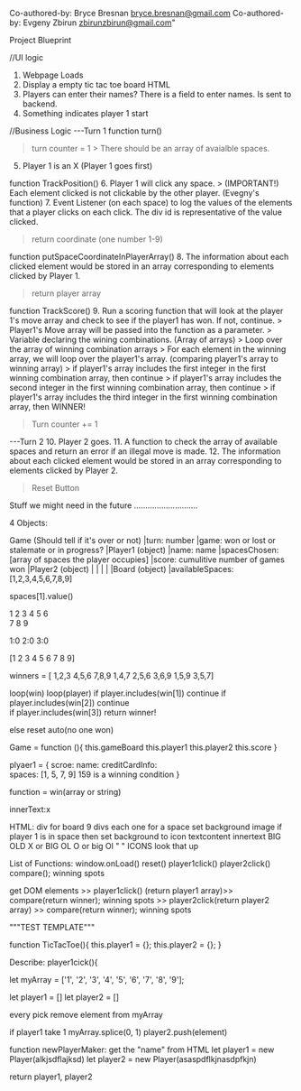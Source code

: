 Co-authored-by: Bryce Bresnan <bryce.bresnan@gmail.com>
Co-authored-by: Evgeny Zbirun <zbirunzbirun@gmail.com>"

Project Blueprint

//UI logic 
1. Webpage Loads
2. Display a empty tic tac toe board HTML
3. Players can enter their names? There is a field to enter names. Is sent to backend. 
4. Something indicates player 1 start

//Business Logic
---Turn 1
function turn()
  > turn counter = 1 
    > There should be an array of avaialble spaces. 
  5. Player 1 is an X (Player 1 goes first)

function TrackPosition()
  6. Player 1 will click any space. 
    > (IMPORTANT!) Each element clicked is not clickable by the other player. 
    (Evegny's function)
  7. Event Listener (on each space) to log the values of the elements that a player clicks on each click. The div id is representative of the value clicked. 
  >return coordinate (one number 1-9)

function putSpaceCoordinateInPlayerArray()
  8. The information about each clicked element would be stored in an array corresponding to elements clicked by Player 1. 
  > return player array
   

function TrackScore() 
  9. Run a scoring function that will look at the player 1's move array and check to see if the player1 has won. If not, continue.
    > Player1's Move array will be passed into the function as a parameter.
    > Variable declaring the wining combinations. (Array of arrays)
    > Loop over the array of winning combination arrays
    > For each element in the winning array, we will loop over the player1's array. (comparing player1's array to winning array)
    > if player1's array includes the first integer in the first winning combination array, then continue
    > if player1's array includes the second integer in the first winning combination array, then continue 
    > if player1's array includes the third integer in the first winning combination array, then WINNER!

> Turn counter += 1

---Turn 2
10. Player 2 goes. 
11. A function to check the array of available spaces and return an error if an illegal move is made. 
12. The information about each clicked element would be stored in an array corresponding to elements clicked by Player 2. 


>Reset Button

Stuff we might need in the future 
............................

4 Objects:

Game (Should tell if it's over or not)
|turn: number
|game: won or lost or stalemate or in progress? 
|Player1 (object)
  |name: name
  |spacesChosen: [array of spaces the player occupies]
  |score: cumulitive number of games won 
|Player2 (object)
  |
  |
  |
  |
|Board (object) 
|availableSpaces: [1,2,3,4,5,6,7,8,9]


spaces[1].value() 

1 2 3 
4 5 6  
7 8 9 


1:0
2:0
3:0

[1 2 3 4 5 6 7 8 9]

winners = [ 1,2,3 
            4,5,6
            7,8,9
            1,4,7
            2,5,6
            3,6,9
            1,5,9
            3,5,7] 

loop(win)
  loop(player)
  if player.includes(win[1])
    continue
    if player.includes(win[2])
    continue  
      if player.includes(win[3])
      return winner!

else reset auto(no one won)

Game = function (){
  this.gameBoard
  this.player1
  this.player2
  this.score
}

plyaer1 = {
  scroe: 
  name: 
  creditCardInfo:   
  spaces: [1, 5, 7, 9] 159 is a winning condition
}

function = win(array or string)
<tr>

innerText:x

HTML:
div for board
9 divs each one for a space
set background image
if player 1 is in space then set background to icon
textcontent innertext BIG OLD X or BIG OL O or big Ol " " 
ICONS look that up


List of Functions:
window.onLoad()
reset()
player1click()
player2click()
compare(); winning spots


get DOM elements >> player1click() (return player1 array)>> compare(return winner); winning spots  >> player2click(return player2 array) >> compare(return winner); winning spots

"""TEST TEMPLATE"""

function TicTacToe(){ 
  this.player1 = {}; 
  this.player2  = {}; 
}

Describe: player1cick(){


let myArray = ['1', '2', '3', '4', '5', '6', '7', '8', '9'];

let player1 = []
let player2 = []

every pick remove element from myArray

if player1 take 1
  myArray.splice(0, 1)
  player2.push(element)



function newPlayerMaker: 
get the "name" from HTML
let player1 = new Player(alkjsdflajksd)
let player2 = new Player(asaspdflkjnasdpfkjn)

return player1, player2 